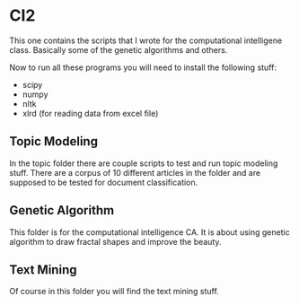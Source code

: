 # CI2
This one contains the scripts that I wrote for the computational intelligene class. Basically some of the genetic algorithms
and others.

Now to run all these programs you will need to install the following stuff:
- scipy
- numpy
- nltk
- xlrd (for reading data from excel file)

## Topic Modeling
In the topic folder there are couple scripts to test and run topic modeling stuff. There are a corpus of 10 different articles in the folder and are supposed to be tested for document classification.

## Genetic Algorithm
This folder is for the computational intelligence CA. It is about using genetic algorithm to draw fractal shapes and improve the beauty.

## Text Mining
Of course in this folder you will find the text mining stuff.
